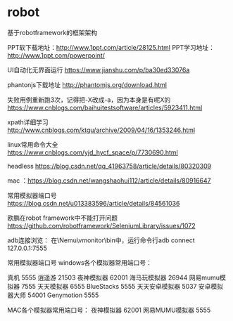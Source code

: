 # robot
基于robotframework的框架架构

PPT软下载地址：http://www.1ppt.com/article/28125.html
PPT学习地址：http://www.1ppt.com/powerpoint/

UI自动化无界面运行
https://www.jianshu.com/p/ba30ed33076a

phantonjs下载地址
http://phantomjs.org/download.html

失败用例重新跑3次，记得把-X改成-a，因为本身是有呢X的
https://www.cnblogs.com/baihuitestsoftware/articles/5923411.html


xpath详细学习
http://www.cnblogs.com/ktgu/archive/2009/04/16/1353246.html

linux常用命令大全
https://www.cnblogs.com/yjd_hycf_space/p/7730690.html


headless
https://blog.csdn.net/qq_41963758/article/details/80320309

mac  ：https://blog.csdn.net/wangshaohui112/article/details/80916647

常用模拟器端口号
https://blog.csdn.net/u013383596/article/details/84561036


欧鹏在robot framework中不能打开问题
https://github.com/robotframework/SeleniumLibrary/issues/1072

adb连接浏览：
在\Nemu\vmonitor\bin中，运行命令行adb connect 127.0.0.1:7555

常用模拟器端口号
windows各个模拟器常用端口号：

  真机	5555
  逍遥游	21503
  夜神模拟器	62001
  海马玩模拟器	26944
  网易mumu模拟器	7555
  天天模拟器	6555
  BlueStacks	5555
  天天安卓模拟器	5037
  安卓模拟器大师	54001
  Genymotion	5555

MAC各个模拟器常用端口号：
  夜神模拟器	62001
  网易MUMU模拟器	5555
